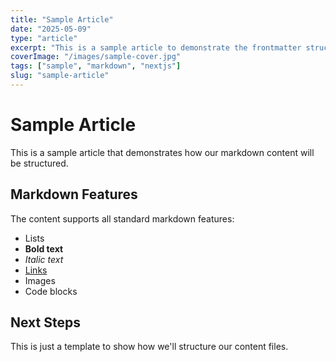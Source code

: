 ```yaml
---
title: "Sample Article"
date: "2025-05-09"
type: "article"
excerpt: "This is a sample article to demonstrate the frontmatter structure."
coverImage: "/images/sample-cover.jpg"
tags: ["sample", "markdown", "nextjs"]
slug: "sample-article"
---
```


# Sample Article

This is a sample article that demonstrates how our markdown content will be structured.

## Markdown Features

The content supports all standard markdown features:

- Lists
- **Bold text**
- *Italic text*
- [Links](https://example.com)
- Images
- Code blocks

## Next Steps

This is just a template to show how we'll structure our content files.
